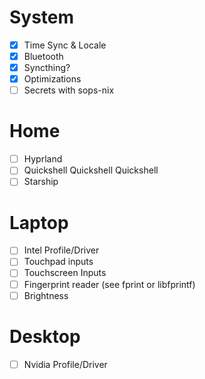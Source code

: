 # System 
- [x]  Time Sync & Locale 
- [x] Bluetooth
- [x] Syncthing?
- [x] Optimizations
- [ ] Secrets with sops-nix
# Home
- [ ] Hyprland
- [ ] Quickshell Quickshell Quickshell
- [ ] Starship 
# Laptop
- [ ] Intel Profile/Driver
- [ ] Touchpad inputs
- [ ] Touchscreen Inputs
- [ ] Fingerprint reader (see fprint or libfprintf)
- [ ] Brightness 
# Desktop
- [ ] Nvidia Profile/Driver